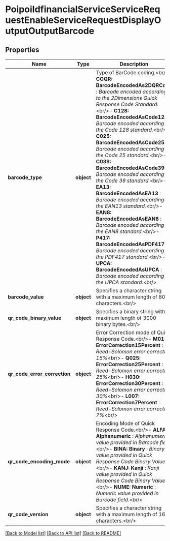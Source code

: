 # PoipoiIdfinancialServiceServiceRequestEnableServiceRequestDisplayOutputOutputBarcode

## Properties
Name | Type | Description | Notes
------------ | ------------- | ------------- | -------------
**barcode_type** | **object** | Type of BarCode coding.&lt;br/&gt;- **COQR: BarcodeEncodedAs2DQRCode**  : *Barcode encoded according to the 2Dimensions Quick Response Code Standard.*&lt;br/&gt;- **C128: BarcodeEncodedAsCode128**  : *Barcode encoded according to the Code 128 standard.*&lt;br/&gt;- **C025: BarcodeEncodedAsCode25**  : *Barcode encoded according to the Code 25 standard.*&lt;br/&gt;- **C039: BarcodeEncodedAsCode39**  : *Barcode encoded according to the Code 39 standard.*&lt;br/&gt;- **EA13: BarcodeEncodedAsEA13**  : *Barcode encoded according to the EAN13 standard.*&lt;br/&gt;- **EAN8: BarcodeEncodedAsEAN8**  : *Barcode encoded according to the EAN8 standard.*&lt;br/&gt;- **P417: BarcodeEncodedAsPDF417**  : *Barcode encoded according to the PDF417 standard.*&lt;br/&gt;- **UPCA: BarcodeEncodedAsUPCA**  : *Barcode encoded according to the UPCA standard.*&lt;br/&gt; | 
**barcode_value** | **object** | Specifies a character string with a maximum length of 8000 characters.&lt;br/&gt; | [optional] 
**qr_code_binary_value** | **object** | Specifies a binary string with a maximum length of 3000 binary bytes.&lt;br/&gt; | [optional] 
**qr_code_error_correction** | **object** | Error Correction mode of Quick Response Code.&lt;br/&gt;- **M015: ErrorCorrection15Percent**  : *Reed-Solomon error correction 15%*&lt;br/&gt;- **Q025: ErrorCorrection25Percent**  : *Reed-Solomon error correction 25%*&lt;br/&gt;- **H030: ErrorCorrection30Percent**  : *Reed-Solomon error correction 30%*&lt;br/&gt;- **L007: ErrorCorrection7Percent**  : *Reed-Solomon error correction  7%*&lt;br/&gt; | [optional] 
**qr_code_encoding_mode** | **object** | Encoding Mode of Quick Response Code.&lt;br/&gt;- **ALFA: Alphanumeric**  : *Alphanumeric value provided in Barcode field.*&lt;br/&gt;- **BINA: Binary**  : *Binary value provided in Quick Response Code Binary Value.*&lt;br/&gt;- **KANJ: Kanji**  : *Kanji value provided in Quick Response Code Binary Value.*&lt;br/&gt;- **NUME: Numeric**  : *Numeric value provided in Barcode field.*&lt;br/&gt; | [optional] 
**qr_code_version** | **object** | Specifies a character string with a maximum length of 16 characters.&lt;br/&gt; | [optional] 

[[Back to Model list]](../README.md#documentation-for-models) [[Back to API list]](../README.md#documentation-for-api-endpoints) [[Back to README]](../README.md)

